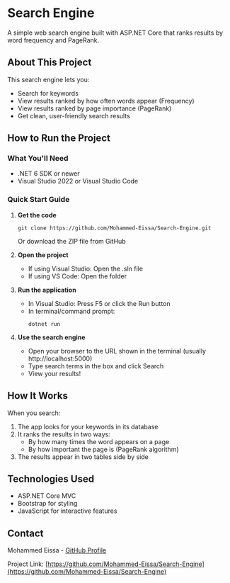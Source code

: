 # Search Engine

A simple web search engine built with ASP.NET Core that ranks results by word frequency and PageRank.

## About This Project

This search engine lets you:
- Search for keywords
- View results ranked by how often words appear (Frequency)
- View results ranked by page importance (PageRank)
- Get clean, user-friendly search results

## How to Run the Project

### What You'll Need
- .NET 6 SDK or newer
- Visual Studio 2022 or Visual Studio Code

### Quick Start Guide

1. **Get the code**
   ```
   git clone https://github.com/Mohammed-Eissa/Search-Engine.git
   ```
   Or download the ZIP file from GitHub

2. **Open the project**
   - If using Visual Studio: Open the .sln file
   - If using VS Code: Open the folder

3. **Run the application**
   - In Visual Studio: Press F5 or click the Run button
   - In terminal/command prompt:
     ```
     dotnet run
     ```

4. **Use the search engine**
   - Open your browser to the URL shown in the terminal (usually http://localhost:5000)
   - Type search terms in the box and click Search
   - View your results!

## How It Works

When you search:
1. The app looks for your keywords in its database
2. It ranks the results in two ways:
   - By how many times the word appears on a page
   - By how important the page is (PageRank algorithm)
3. The results appear in two tables side by side

## Technologies Used

- ASP.NET Core MVC
- Bootstrap for styling
- JavaScript for interactive features

## Contact

Mohammed Eissa - [GitHub Profile](https://github.com/Mohammed-Eissa)

Project Link: [https://github.com/Mohammed-Eissa/Search-Engine](https://github.com/Mohammed-Eissa/Search-Engine)